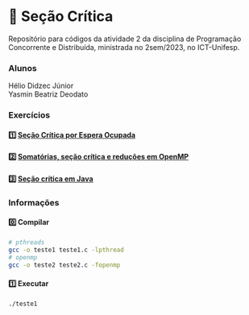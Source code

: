 # 🚫 Seção Crítica 

Repositório para códigos da atividade 2 da disciplina de Programação Concorrente e Distribuída, ministrada no 2sem/2023, no ICT-Unifesp.

### Alunos
Hélio Didzec Júnior \
Yasmin Beatriz Deodato

### Exercícios

#### 1️⃣ [Seção Crítica por Espera Ocupada](/exercicio1)

#### 2️⃣ [Somatórias, seção crítica e reduções em OpenMP](/exercicio2)

#### 3️⃣ [Seção crítica em Java](/exercicio3)

### Informações

#### 0️⃣ Compilar
```bash
# pthreads
gcc -o teste1 teste1.c -lpthread
# openmp
gcc -o teste2 teste2.c -fopenmp

```
#### 1️⃣ Executar
```bash
./teste1
```
